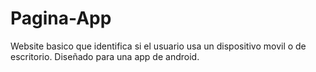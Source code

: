 # Pagina-App
Website basico que identifica si el usuario usa un dispositivo movil o de escritorio. Diseñado para una app de android.
